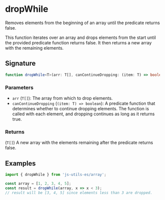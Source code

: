 # dropWhile

Removes elements from the beginning of an array until the predicate returns false.

This function iterates over an array and drops elements from the start until the provided
predicate function returns false. It then returns a new array with the remaining elements.

## Signature

```typescript
function dropWhile<T>(arr: T[], canContinueDropping: (item: T) => boolean): T[];
```

### Parameters

- `arr` (`T[]`): The array from which to drop elements.
- `canContinueDropping` (`(item: T) => boolean`): A predicate function that determines whether to continue dropping elements. The function is called with each element, and dropping continues as long as it returns true.

### Returns

(`T[]`) A new array with the elements remaining after the predicate returns false.

## Examples

```typescript twoslash
import { dropWhile } from 'js-utils-es/array';

const array = [1, 2, 3, 4, 5];
const result = dropWhile(array, x => x < 3);
// result will be [3, 4, 5] since elements less than 3 are dropped.
```
